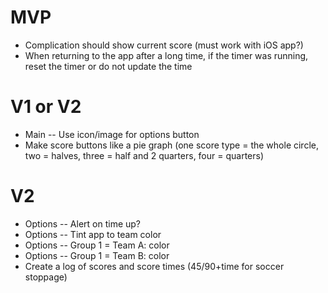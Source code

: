 # MVP

- Complication should show current score (must work with iOS app?)
- When returning to the app after a long time, if the timer was running, reset the timer or do not update the time

# V1 or V2

- Main -- Use icon/image for options button
- Make score buttons like a pie graph (one score type = the whole circle, two = halves, three = half and 2 quarters, four = quarters)

# V2

- Options -- Alert on time up?
- Options -- Tint app to team color
- Options -- Group 1 = Team A: color
- Options -- Group 1 = Team B: color
- Create a log of scores and score times (45/90+time for soccer stoppage)
